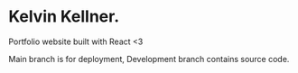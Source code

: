# Kelvin Kellner.

Portfolio website built with React &lt;3

Main branch is for deployment, Development branch contains source code.

